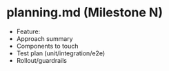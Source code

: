 # planning.md (Milestone N)
- Feature: <name>
- Approach summary
- Components to touch
- Test plan (unit/integration/e2e)
- Rollout/guardrails

